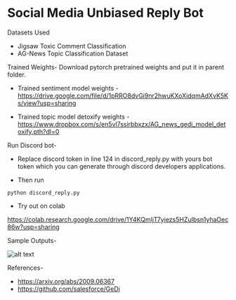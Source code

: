 # Social Media Unbiased Reply Bot

Datasets Used
* Jigsaw Toxic Comment Classification
* AG-News Topic Classification Dataset

Trained Weights-
Download pytorch pretrained weights and put it in parent folder.

* Trained sentiment model weights - https://drive.google.com/file/d/1pRRO8dvGi9nr2hwuKXoXidqmAdXvK5Ks/view?usp=sharing

* Trained topic model detoxify weights - https://www.dropbox.com/s/en5vl7ssirbbxzx/AG_news_gedi_model_detoxify.pth?dl=0

Run Discord bot-
* Replace discord token in line 124 in discord_reply.py with yours bot token which you can generate through discord developers applications.

* Then run
```
python discord_reply.py
```
* Try out on colab

https://colab.research.google.com/drive/1Y4KQmljT7yiezs5HZuIbsn1yhaOec86w?usp=sharing

Sample Outputs-

![alt text](https://github.com/yugaljain1999/biasfree_bot_GeDi/blob/main/discord_bot_output.png)

References-
* https://arxiv.org/abs/2009.06367
* https://github.com/salesforce/GeDi
